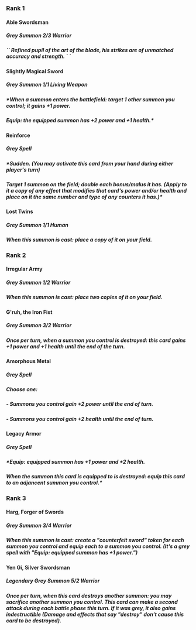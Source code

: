 ### Rank 1

#### Able Swordsman
##### Grey Summon 2/3 Warrior
##### *\`\` Refined pupil of the art of the blade, his strikes are of unmatched accuracy and strength. \` \`*

#### Slightly Magical Sword
##### Grey Summon 1/1 Living Weapon
##### *When a summon enters the battlefield: target 1 other summon you control; it gains +1 power. 
##### Equip: the equipped summon has +2 power and +1 health.*

#### Reinforce
##### Grey Spell
##### *Sudden. (You may activate this card from your hand during either player's turn)
##### Target 1 summon on the field; double each bonus/malus it has. (Apply to it a copy of any effect that modifies that card's power and/or health and place on it the same number and type of any counters it has.)*

#### Lost Twins
##### Grey Summon 1/1 Human
##### *When this summon is cast: place a copy of it on your field.*


### Rank 2

#### Irregular Army
##### Grey Summon 1/2 Warrior
##### *When this summon is cast: place two copies of it on your field.*

#### G'ruh, the Iron Fist
##### Grey Summon 3/2 Warrior
##### *Once per turn, when a summon you control is destroyed: this card gains +1 power and +1 health until the end of the turn.*

#### Amorphous Metal
##### Grey Spell
##### *Choose one:*
##### *- Summons you control gain +2 power until the end of turn.*
##### *- Summons you control gain +2 health until the end of turn.*

#### Legacy Armor
##### Grey Spell
##### *Equip: equipped summon has +1 power and +2 health.
##### When the summon this card is equipped to is destroyed: equip this card to an adjancent summon you control.*


### Rank 3

#### Harg, Forger of Swords
##### Grey Summon 3/4 Warrior
##### *When this summon is cast: create a "counterfeit sword" token for each summon you control and equip each to a summon you control. (It's a grey spell with "Equip: equipped summon has +1 power.")*

#### Yen Gi, Silver Swordsman
##### Legendary Grey Summon 5/2 Warrior
##### *Once per turn, when this card destroys another summon: you may sacrifice another summon you control. This card can make a second attack during each battle phase this turn. If it was grey, it also gains indestructible (Damage and effects that say "destroy" don't cause this card to be destroyed).*

